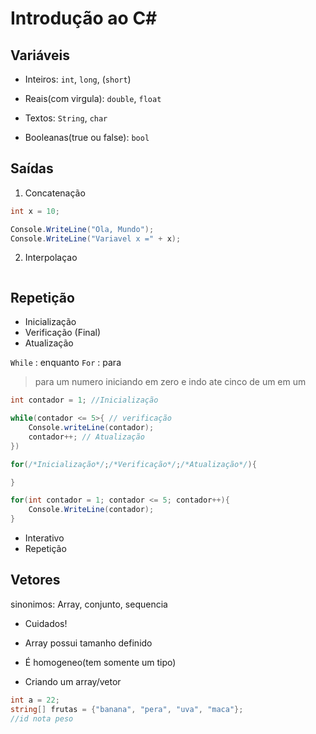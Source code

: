 # Introdução ao C#

## Variáveis

- Inteiros: `int`, `long`, (`short`)

- Reais(com virgula): `double`, `float`

- Textos: `String`, `char`

- Booleanas(true ou false): `bool`

## Saídas

1. Concatenação
```CS
int x = 10;

Console.WriteLine("Ola, Mundo");
Console.WriteLine("Variavel x =" + x);
```

2. Interpolaçao
```CS


```

## Repetição

- Inicialização
- Verificação (Final)
- Atualização

`While` : enquanto
`For` : para 
> para um numero iniciando em zero e indo ate cinco de um em um

```Cs
int contador = 1; //Inicialização

while(contador <= 5>{ // verificação
    Console.writeLine(contador);
    contador++; // Atualização
})
```

```CS
for(/*Inicialização*/;/*Verificação*/;/*Atualização*/){

}
```

```Cs
for(int contador = 1; contador <= 5; contador++){
    Console.WriteLine(contador);
}
```

- Interativo
- Repetição

## Vetores

sinonimos: Array, conjunto, sequencia

- Cuidados!
- Array possui tamanho definido
- É homogeneo(tem somente um tipo)

- Criando um array/vetor

```cs
int a = 22;
string[] frutas = {"banana", "pera", "uva", "maca"};
//id nota peso
```



